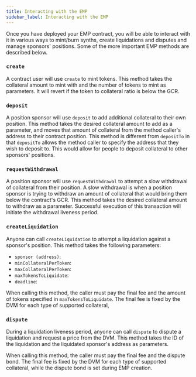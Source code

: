 ```yaml
---
title: Interacting with the EMP
sidebar_label: Interacting with the EMP
---
```


Once you have deployed your EMP contract, you will be able to interact with it in various ways to mint/burn synths, create liquidations and disputes and manage sponsors' positions. Some of the more important EMP methods are described below.

### `create`

A contract user will use `create` to mint tokens. This method takes the collateral amount to mint with and the number of tokens to mint as parameters. It will revert if the token to collateral ratio is below the GCR.

### `deposit`

A position sponsor will use `deposit` to add additional collateral to their own position. This method takes the desired collateral amount to add as a parameter, and moves that amount of collateral from the method caller's address to their contract position. This method is different from `depositTo` in that `depositTo` allows the method caller to specify the address that they wish to deposit to. This would allow for people to deposit collateral to other sponsors' positions.

### `requestWithdrawal`

A position sponsor will use `requestWithdrawal` to attempt a slow withdrawal of collateral from their position. A slow withdrawal is when a position sponsor is trying to withdraw an amount of collateral that would bring them below the contract's GCR.  This method takes the desired collateral amount to withdraw as a parameter. Successful execution of this transaction will initiate the withdrawal liveness period.

### `createLiquidation`

Anyone can call `createLiquidation` to attempt a liquidation against a sponsor's position. This method takes the following parameters:
- `sponsor (address)`: 
- `minCollateralPerToken`:
- `maxCollateralPerToken`:
- `maxTokensToLiquidate`:
- `deadline`:

When calling this method, the caller must pay the final fee and the amount of tokens specified in `maxTokensToLiquidate`. The final fee is fixed  by the DVM for each type of supported collateral,

### `dispute`

During a liquidation liveness period, anyone can call `dispute` to dispute a liquidation and request a price from the DVM. This method takes the ID of the liquidation and the liquidated sponsor's address as parameters.

When calling this method, the caller must pay the final fee and the dispute bond. The final fee is fixed by the DVM for each type of supported collateral, while the dispute bond is set during EMP creation. 